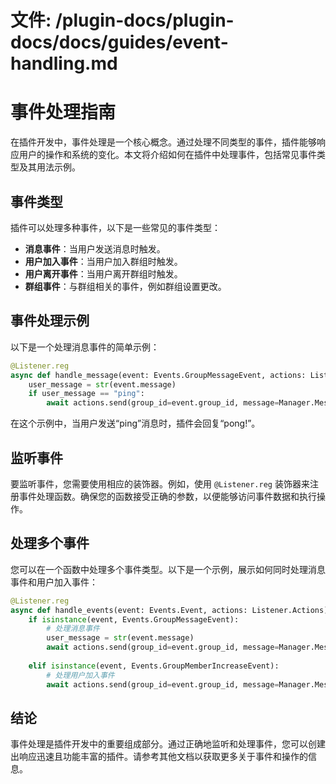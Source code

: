 # 文件: /plugin-docs/plugin-docs/docs/guides/event-handling.md

# 事件处理指南

在插件开发中，事件处理是一个核心概念。通过处理不同类型的事件，插件能够响应用户的操作和系统的变化。本文将介绍如何在插件中处理事件，包括常见事件类型及其用法示例。

## 事件类型

插件可以处理多种事件，以下是一些常见的事件类型：

- **消息事件**：当用户发送消息时触发。
- **用户加入事件**：当用户加入群组时触发。
- **用户离开事件**：当用户离开群组时触发。
- **群组事件**：与群组相关的事件，例如群组设置更改。

## 事件处理示例

以下是一个处理消息事件的简单示例：

```python
@Listener.reg
async def handle_message(event: Events.GroupMessageEvent, actions: Listener.Actions):
    user_message = str(event.message)
    if user_message == "ping":
        await actions.send(group_id=event.group_id, message=Manager.Message(Segments.Text("pong!")))
```

在这个示例中，当用户发送“ping”消息时，插件会回复“pong!”。

## 监听事件

要监听事件，您需要使用相应的装饰器。例如，使用 `@Listener.reg` 装饰器来注册事件处理函数。确保您的函数接受正确的参数，以便能够访问事件数据和执行操作。

## 处理多个事件

您可以在一个函数中处理多个事件类型。以下是一个示例，展示如何同时处理消息事件和用户加入事件：

```python
@Listener.reg
async def handle_events(event: Events.Event, actions: Listener.Actions):
    if isinstance(event, Events.GroupMessageEvent):
        # 处理消息事件
        user_message = str(event.message)
        await actions.send(group_id=event.group_id, message=Manager.Message(Segments.Text(f"收到消息: {user_message}")))
    
    elif isinstance(event, Events.GroupMemberIncreaseEvent):
        # 处理用户加入事件
        await actions.send(group_id=event.group_id, message=Manager.Message(Segments.Text("欢迎新成员加入！")))
```

## 结论

事件处理是插件开发中的重要组成部分。通过正确地监听和处理事件，您可以创建出响应迅速且功能丰富的插件。请参考其他文档以获取更多关于事件和操作的信息。